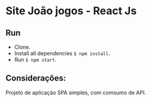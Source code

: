 # Site João jogos - React Js
## Run

- Clone.
- Install all dependencies `$ npm install`.
- Run `$ npm start`.


## Considerações:
Projeto de aplicação SPA simples, com comsumo de API.
